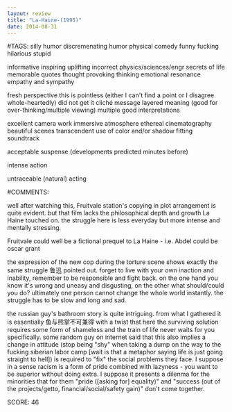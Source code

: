 ```yaml
---
layout: review
title: "La-Haine-(1995)"
date: 2014-08-31
---
```


#TAGS:
silly humor
discremenating humor
physical comedy
funny
fucking hilarious
stupid

informative
inspiring
uplifting
incorrect physics/sciences/engr
secrets of life
memorable quotes
thought provoking thinking
emotional resonance
empathy and sympathy

fresh perspective
this is pointless (either I can't find a point or I disagree whole-heartedly)
did not get it
cliché message
layered meaning (good for over-thinking/multiple viewing)
multiple good interpretations

excellent camera work
immersive atmosphere
ethereal cinematography
beautiful scenes
transcendent use of color and/or shadow
fitting soundtrack

acceptable suspense (developments predicted minutes before)

intense action

untraceable (natural) acting

#COMMENTS:

well after watching this, Fruitvale station's copying in plot arrangement is quite evident. but that film lacks the philosophical depth and growth La Haine touched on. the struggle here is less everyday but more intense and mentally stressing.

Fruitvale could well be a fictional prequel to La Haine - i.e. Abdel could be oscar grant

the expression of the new cop during the torture scene shows exactly the same struggle 鲁迅 pointed out. forget to live with your own inaction and inability, remember to be responsible and fight back. on the one hand you know it's wrong and uneasy and disgusting, on the other what should/could you do? ultimately one person cannot change the whole world instantly. the struggle has to be slow and long and sad.

the russian guy's bathroom story is quite intriguing. from what I gathered it is essentially 鱼与熊掌不可兼得 with a twist that here the surviving solution requires some form of shameless and the train of life never waits for you specifically. some random guy on internet said that this also implies a change in attitude (stop being "shy" when taking a dump on the way to the fucking siberian labor camp [wait is that a metaphor saying life is just going straight to hell]) is required to "fix" the social problems they face. I suppose in a sense racism is a form of pride combined with lazyness - you want to be superior without doing extra. I suppose it presents a dilenma for the minorities that for them "pride ([asking for] equality)" and "success (out of the projects/getto, financial/social/safety gain)" don't come together.





SCORE:
46
